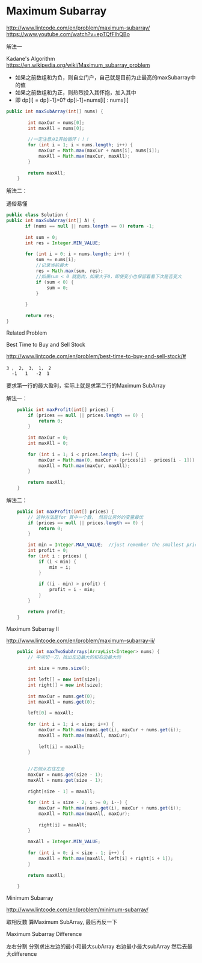 # Maximum Subarray

http://www.lintcode.com/en/problem/maximum-subarray/
https://www.youtube.com/watch?v=epTQfFlhQBo

解法一

Kadane's Algorithm
https://en.wikipedia.org/wiki/Maximum_subarray_problem
* 如果之前数组和为负，则自立门户，自己就是目前为止最高的maxSubarray中的值
* 如果之前数组和为正，则热烈投入其怀抱，加入其中
* 即 dp[i] = dp[i-1]>0? dp[i-1]+nums[i] : nums[i]

```java
public int maxSubArray(int[] nums) {
        
        int maxCur = nums[0];
        int maxAll = nums[0];
        
        //一定注意从1开始循环！！！
        for (int i = 1; i < nums.length; i++) {
            maxCur = Math.max(maxCur + nums[i], nums[i]);
            maxAll = Math.max(maxCur, maxAll);
        }
        
        return maxAll;
    }
```

解法二：

通俗易懂

```java
public class Solution {
public int maxSubArray(int[] A) {
       if (nums == null || nums.length == 0) return -1;
       
       int sum = 0;
       int res = Integer.MIN_VALUE;
       
       for (int i = 0; i < nums.length; i++) {
           sum += nums[i];
           //记录当前最大
           res = Math.max(sum, res); 
           //如果sum < 0 就割肉，如果大于0，即使变小也保留着看下次是否变大
           if (sum < 0) {
               sum = 0;
           }
           
       }
       
       return res;
}
```


Related Problem

Best Time to Buy and Sell Stock
 
http://www.lintcode.com/en/problem/best-time-to-buy-and-sell-stock/#

```
3 ， 2， 3， 1， 2
  -1   1   -2  1
```
要求第一行的最大盈利，实际上就是求第二行的Maximum SubArray

解法一：

```java
    public int maxProfit(int[] prices) {
        if (prices == null || prices.length == 0) {
            return 0;
        }
        
        int maxCur = 0;
        int maxAll = 0;
        
        for (int i = 1; i < prices.length; i++) {
            maxCur = Math.max(0, maxCur + (prices[i] - prices[i - 1]));
            maxAll = Math.max(maxCur, maxAll);
        }
        
        return maxAll;
    }
```

解法二：

```java
    public int maxProfit(int[] prices) {
        // 这种方法是for 其中一个数， 然后让另外的变量最优
        if (prices == null || prices.length == 0) {
            return 0;
        }

        int min = Integer.MAX_VALUE;  //just remember the smallest price
        int profit = 0;
        for (int i : prices) {
            if (i < min) {
                min = i;
            }
            
            if ((i - min) > profit) {
                profit = i - min;
            }
        }

        return profit;
    }
```
 
 Maximum Subarray II

http://www.lintcode.com/en/problem/maximum-subarray-ii/

```java
    public int maxTwoSubArrays(ArrayList<Integer> nums) {
        // 中间切一刀，找出左边最大的和右边最大的
        
        int size = nums.size();
        
        int left[] = new int[size];
        int right[] = new int[size];
        
        int maxCur = nums.get(0); 
        int maxAll = nums.get(0);
        
        left[0] = maxAll;
        
        for (int i = 1; i < size; i++) {
            maxCur = Math.max(nums.get(i), maxCur + nums.get(i));
            maxAll = Math.max(maxAll, maxCur);
            
            left[i] = maxAll;
        }
        
        
        //右侧从右往左走
        maxCur = nums.get(size - 1);
        maxAll = nums.get(size - 1);
        
        right[size - 1] = maxAll;
        
        for (int i = size - 2; i >= 0; i--) {
            maxCur = Math.max(nums.get(i), maxCur + nums.get(i));
            maxAll = Math.max(maxAll, maxCur);
            
            right[i] = maxAll;
        }
        
        maxAll = Integer.MIN_VALUE;
        
        for (int i = 0; i < size - 1; i++) {
            maxAll = Math.max(maxAll, left[i] + right[i + 1]);
        }
        
        return maxAll;
        
    }
```

Minimum Subarray

http://www.lintcode.com/en/problem/minimum-subarray/

取相反数 算Maximum SubArray, 最后再反一下



Maximum Subarray Difference

左右分割 分别求出左边的最小和最大subArray 右边最小最大subArray 然后去最大difference